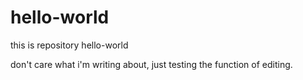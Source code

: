 # hello-world
this is repository hello-world

don't care what i'm writing about, just testing the function of editing.
